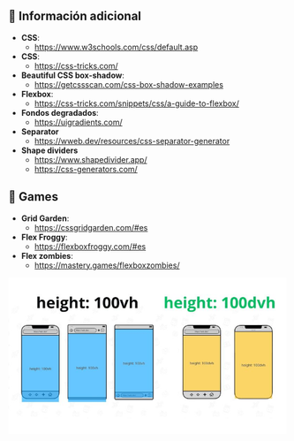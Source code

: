 ## 📌 Información adicional 
- **CSS**: 
    - https://www.w3schools.com/css/default.asp
- **CSS**: 
    - https://css-tricks.com/
- **Beautiful CSS box-shadow**: 
    - https://getcssscan.com/css-box-shadow-examples
- **Flexbox**: 
    - https://css-tricks.com/snippets/css/a-guide-to-flexbox/
- **Fondos degradados**: 
    - https://uigradients.com/
- **Separator**
    - https://wweb.dev/resources/css-separator-generator
- **Shape dividers**
    - https://www.shapedivider.app/
    - https://css-generators.com/


## 🎯 Games
- **Grid Garden**: 
    - https://cssgridgarden.com/#es
- **Flex Froggy**: 
    - https://flexboxfroggy.com/#es 
- **Flex zombies**: 
    - https://mastery.games/flexboxzombies/ 


![alt text](image.png)